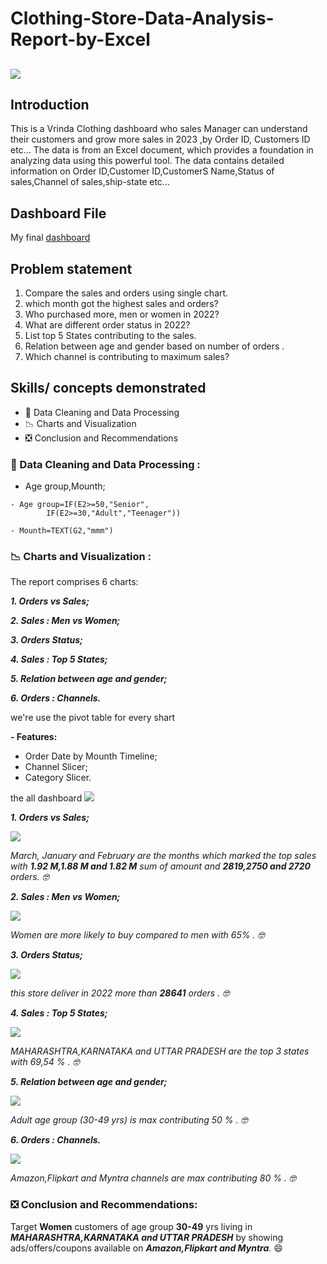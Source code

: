 # Clothing-Store-Data-Analysis-Report-by-Excel

![](clothing-store.jpg)
---

## Introduction

This is a Vrinda Clothing dashboard who sales Manager can understand their customers and grow more sales in 2023 ,by Order ID, Customers ID etc...
The data is from an Excel document, which provides a foundation in analyzing data using this powerful tool. The data contains detailed information on Order ID,Customer ID,CustomerS Name,Status of sales,Channel of sales,ship-state etc...

## Dashboard File

My final [dashboard](https://github.com/Othmane-data/Clothing-Store-Data-Analysis-Report-by-Excel/blob/main/Clothing-Store%20Data%20Analysis.xlsx)

## Problem statement

1. Compare the sales and orders using single chart.
2. which month got the highest sales and orders?
3. Who purchased more, men or women in 2022?
4. What are different order status in 2022?
5. List top 5 States contributing to the sales.
6. Relation between age and gender based on number of orders .
7. Which channel is contributing to maximum sales?

## Skills/ concepts demonstrated

- 🧮 Data Cleaning and Data Processing
- 📉 Charts and Visualization
- ❎ Conclusion and Recommendations

### 🧮 Data Cleaning and Data Processing :

- Age group,Mounth;
```
- Age group=IF(E2>=50,"Senior",
        IF(E2>=30,"Adult","Teenager"))
  
- Mounth=TEXT(G2,"mmm")
```

### 📉 Charts and Visualization :

The report comprises 6 charts:

___1. Orders vs Sales;___

___2. Sales : Men vs Women;___

___3. Orders Status;___

___4. Sales : Top 5 States;___

___5. Relation between age and gender;___

___6. Orders : Channels.___

we're use the pivot table for every shart

__- Features:__
- Order Date by Mounth Timeline;
- Channel Slicer;
- Category Slicer.

 the all dashboard ![](clothing--store.PNG)

___1. Orders vs Sales;___

![](order-vs-sales.PNG)

_March, January and February are the months which marked the top sales with ___1.92 M,1.88 M and 1.82 M___ sum of amount and ___2819,2750 and 2720___ orders. 🤓_

___2. Sales : Men vs Women;___

![](men-vs-women.PNG)

_Women are more likely to buy compared to men with 65% . 🤓_

___3. Orders Status;___

![](order-status.PNG)

_this store deliver in 2022 more than ___28641___ orders . 🤓_

___4. Sales : Top 5 States;___

![](top-5-states.PNG)

_MAHARASHTRA,KARNATAKA and UTTAR PRADESH are the top 3 states with 69,54 % . 🤓_

___5. Relation between age and gender;___

![](age-vs-gender.PNG)

_Adult age group (30-49 yrs) is max contributing 50 %  . 🤓_

___6. Orders : Channels.___

![](order-channels.PNG)

_Amazon,Flipkart and Myntra channels are max contributing 80 % . 🤓_

### ❎ Conclusion and Recommendations:

Target __Women__ customers of age group __30-49__ yrs living in ___MAHARASHTRA,KARNATAKA and UTTAR PRADESH___ by showing ads/offers/coupons available on ___Amazon,Flipkart and Myntra___. 😄


